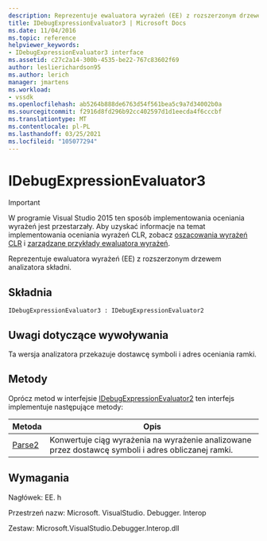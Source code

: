 ```yaml
---
description: Reprezentuje ewaluatora wyrażeń (EE) z rozszerzonym drzewem analizatora składni.
title: IDebugExpressionEvaluator3 | Microsoft Docs
ms.date: 11/04/2016
ms.topic: reference
helpviewer_keywords:
- IDebugExpressionEvaluator3 interface
ms.assetid: c27c2a14-300b-4535-be22-767c83602f69
author: leslierichardson95
ms.author: lerich
manager: jmartens
ms.workload:
- vssdk
ms.openlocfilehash: ab5264b888de6763d54f561bea5c9a7d34002b0a
ms.sourcegitcommit: f2916d8fd296b92cc402597d1d1eecda4f6cccbf
ms.translationtype: MT
ms.contentlocale: pl-PL
ms.lasthandoff: 03/25/2021
ms.locfileid: "105077294"
---
```

# <a name="idebugexpressionevaluator3"></a>IDebugExpressionEvaluator3
> [!IMPORTANT]
> W programie Visual Studio 2015 ten sposób implementowania oceniania wyrażeń jest przestarzały. Aby uzyskać informacje na temat implementowania oceniania wyrażeń CLR, zobacz [oszacowania wyrażeń CLR](https://github.com/Microsoft/ConcordExtensibilitySamples/wiki/CLR-Expression-Evaluators) i [zarządzane przykłady ewaluatora wyrażeń](https://github.com/Microsoft/ConcordExtensibilitySamples/wiki/Managed-Expression-Evaluator-Sample).

 Reprezentuje ewaluatora wyrażeń (EE) z rozszerzonym drzewem analizatora składni.

## <a name="syntax"></a>Składnia

```
IDebugExpressionEvaluator3 : IDebugExpressionEvaluator2
```

## <a name="notes-for-callers"></a>Uwagi dotyczące wywoływania
 Ta wersja analizatora przekazuje dostawcę symboli i adres oceniania ramki.

## <a name="methods"></a>Metody
 Oprócz metod w interfejsie [IDebugExpressionEvaluator2](../../../extensibility/debugger/reference/idebugexpressionevaluator2.md) ten interfejs implementuje następujące metody:

|Metoda|Opis|
|------------|-----------------|
|[Parse2](../../../extensibility/debugger/reference/idebugexpressionevaluator3-parse2.md)|Konwertuje ciąg wyrażenia na wyrażenie analizowane przez dostawcę symboli i adres obliczanej ramki.|

## <a name="requirements"></a>Wymagania
 Nagłówek: EE. h

 Przestrzeń nazw: Microsoft. VisualStudio. Debugger. Interop

 Zestaw: Microsoft.VisualStudio.Debugger.Interop.dll
